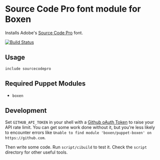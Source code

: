 # Source Code Pro font module for Boxen

Installs Adobe's [Source Code Pro](http://store1.adobe.com/cfusion/store/html/index.cfm?event=displayFontPackage&code=1960) font.

[![Build Status](https://travis-ci.org/thisishugo/puppet-sourcecodepro.png?branch=master)](https://travis-ci.org/thisishugo/puppet-sourcecodepro)

## Usage

```puppet
include sourcecodepro
```

## Required Puppet Modules

* `boxen`

## Development

Set `GITHUB_API_TOKEN` in your shell with a [Github oAuth Token](https://help.github.com/articles/creating-an-oauth-token-for-command-line-use) to raise your API rate limit. You can get some work done without it, but you're less likely to encounter errors like `Unable to find module 'boxen/puppet-boxen' on https://github.com`.

Then write some code. Run `script/cibuild` to test it. Check the `script`
directory for other useful tools.
